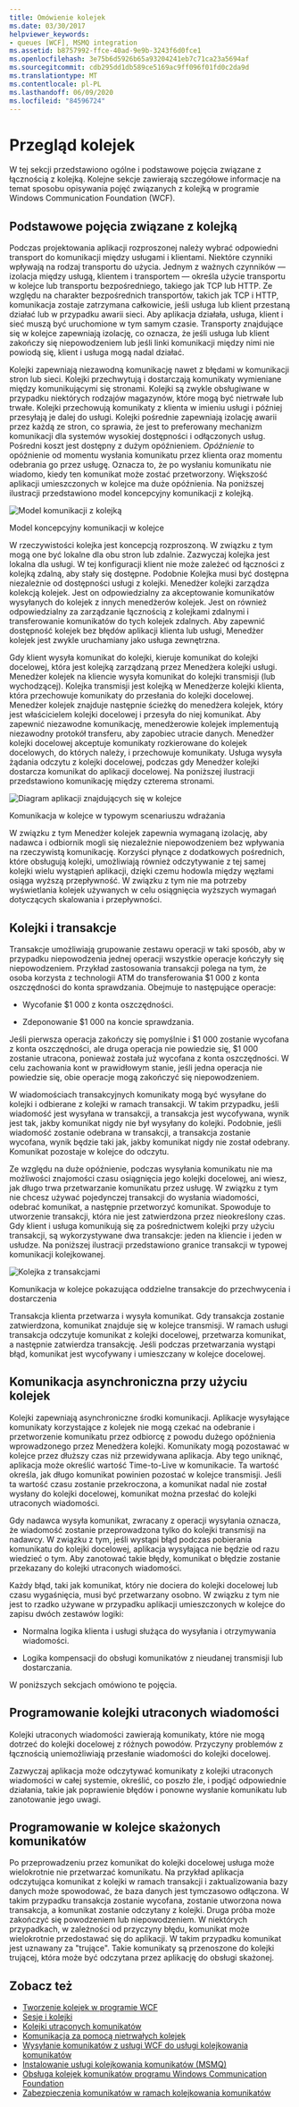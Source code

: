 ```yaml
---
title: Omówienie kolejek
ms.date: 03/30/2017
helpviewer_keywords:
- queues [WCF], MSMQ integration
ms.assetid: b8757992-ffce-40ad-9e9b-3243f6d0fce1
ms.openlocfilehash: 3e75b6d5926b65a93204241eb7c71ca23a5694af
ms.sourcegitcommit: cdb295dd1db589ce5169ac9ff096f01fd0c2da9d
ms.translationtype: MT
ms.contentlocale: pl-PL
ms.lasthandoff: 06/09/2020
ms.locfileid: "84596724"
---
```

# <a name="queues-overview"></a>Przegląd kolejek

W tej sekcji przedstawiono ogólne i podstawowe pojęcia związane z łącznością z kolejką. Kolejne sekcje zawierają szczegółowe informacje na temat sposobu opisywania pojęć związanych z kolejką w programie Windows Communication Foundation (WCF).  
  
## <a name="basic-queuing-concepts"></a>Podstawowe pojęcia związane z kolejką  
 Podczas projektowania aplikacji rozproszonej należy wybrać odpowiedni transport do komunikacji między usługami i klientami. Niektóre czynniki wpływają na rodzaj transportu do użycia. Jednym z ważnych czynników — izolacja między usługą, klientem i transportem — określa użycie transportu w kolejce lub transportu bezpośredniego, takiego jak TCP lub HTTP. Ze względu na charakter bezpośrednich transportów, takich jak TCP i HTTP, komunikacja zostaje zatrzymana całkowicie, jeśli usługa lub klient przestaną działać lub w przypadku awarii sieci. Aby aplikacja działała, usługa, klient i sieć muszą być uruchomione w tym samym czasie. Transporty znajdujące się w kolejce zapewniają izolację, co oznacza, że jeśli usługa lub klient zakończy się niepowodzeniem lub jeśli linki komunikacji między nimi nie powiodą się, klient i usługa mogą nadal działać.  
  
 Kolejki zapewniają niezawodną komunikację nawet z błędami w komunikacji stron lub sieci. Kolejki przechwytują i dostarczają komunikaty wymieniane między komunikującymi się stronami. Kolejki są zwykle obsługiwane w przypadku niektórych rodzajów magazynów, które mogą być nietrwałe lub trwałe. Kolejki przechowują komunikaty z klienta w imieniu usługi i później przesyłają je dalej do usługi. Kolejki pośrednie zapewniają izolację awarii przez każdą ze stron, co sprawia, że jest to preferowany mechanizm komunikacji dla systemów wysokiej dostępności i odłączonych usług. Pośredni koszt jest dostępny z dużym opóźnieniem. *Opóźnienie* to opóźnienie od momentu wysłania komunikatu przez klienta oraz momentu odebrania go przez usługę. Oznacza to, że po wysłaniu komunikatu nie wiadomo, kiedy ten komunikat może zostać przetworzony. Większość aplikacji umieszczonych w kolejce ma duże opóźnienia. Na poniższej ilustracji przedstawiono model koncepcyjny komunikacji z kolejką.  
  
 ![Model komunikacji z kolejką](media/qconceptual-figure1c.gif "QConceptual-Figure1c")  
  
 Model koncepcyjny komunikacji w kolejce  
  
 W rzeczywistości kolejka jest koncepcją rozproszoną. W związku z tym mogą one być lokalne dla obu stron lub zdalnie. Zazwyczaj kolejka jest lokalna dla usługi. W tej konfiguracji klient nie może zależeć od łączności z kolejką zdalną, aby stały się dostępne. Podobnie Kolejka musi być dostępna niezależnie od dostępności usługi z kolejki. Menedżer kolejki zarządza kolekcją kolejek. Jest on odpowiedzialny za akceptowanie komunikatów wysyłanych do kolejek z innych menedżerów kolejek. Jest on również odpowiedzialny za zarządzanie łącznością z kolejkami zdalnymi i transferowanie komunikatów do tych kolejek zdalnych. Aby zapewnić dostępność kolejek bez błędów aplikacji klienta lub usługi, Menedżer kolejek jest zwykle uruchamiany jako usługa zewnętrzna.  
  
 Gdy klient wysyła komunikat do kolejki, kieruje komunikat do kolejki docelowej, która jest kolejką zarządzaną przez Menedżera kolejki usługi. Menedżer kolejek na kliencie wysyła komunikat do kolejki transmisji (lub wychodzącej). Kolejka transmisji jest kolejką w Menedżerze kolejki klienta, która przechowuje komunikaty do przesłania do kolejki docelowej. Menedżer kolejek znajduje następnie ścieżkę do menedżera kolejek, który jest właścicielem kolejki docelowej i przesyła do niej komunikat. Aby zapewnić niezawodne komunikację, menedżerowie kolejek implementują niezawodny protokół transferu, aby zapobiec utracie danych. Menedżer kolejki docelowej akceptuje komunikaty rozkierowane do kolejek docelowych, do których należy, i przechowuje komunikaty. Usługa wysyła żądania odczytu z kolejki docelowej, podczas gdy Menedżer kolejki dostarcza komunikat do aplikacji docelowej. Na poniższej ilustracji przedstawiono komunikację między czterema stronami.  
  
 ![Diagram aplikacji znajdujących się w kolejce](media/distributed-queue-figure.jpg "Rozproszona-Queueed-Figure")  
  
 Komunikacja w kolejce w typowym scenariuszu wdrażania  
  
 W związku z tym Menedżer kolejek zapewnia wymaganą izolację, aby nadawca i odbiornik mogli się niezależnie niepowodzeniem bez wpływania na rzeczywistą komunikację. Korzyści płynące z dodatkowych pośrednich, które obsługują kolejki, umożliwiają również odczytywanie z tej samej kolejki wielu wystąpień aplikacji, dzięki czemu hodowla między węzłami osiąga wyższą przepływność. W związku z tym nie ma potrzeby wyświetlania kolejek używanych w celu osiągnięcia wyższych wymagań dotyczących skalowania i przepływności.  
  
## <a name="queues-and-transactions"></a>Kolejki i transakcje  
 Transakcje umożliwiają grupowanie zestawu operacji w taki sposób, aby w przypadku niepowodzenia jednej operacji wszystkie operacje kończyły się niepowodzeniem. Przykład zastosowania transakcji polega na tym, że osoba korzysta z technologii ATM do transferowania $1 000 z konta oszczędności do konta sprawdzania. Obejmuje to następujące operacje:  
  
- Wycofanie $1 000 z konta oszczędności.  
  
- Zdeponowanie $1 000 na koncie sprawdzania.  
  
 Jeśli pierwsza operacja zakończy się pomyślnie i $1 000 zostanie wycofana z konta oszczędności, ale druga operacja nie powiedzie się, $1 000 zostanie utracona, ponieważ została już wycofana z konta oszczędności. W celu zachowania kont w prawidłowym stanie, jeśli jedna operacja nie powiedzie się, obie operacje mogą zakończyć się niepowodzeniem.  
  
 W wiadomościach transakcyjnych komunikaty mogą być wysyłane do kolejki i odbierane z kolejki w ramach transakcji. W takim przypadku, jeśli wiadomość jest wysyłana w transakcji, a transakcja jest wycofywana, wynik jest tak, jakby komunikat nigdy nie był wysyłany do kolejki. Podobnie, jeśli wiadomość zostanie odebrana w transakcji, a transakcja zostanie wycofana, wynik będzie taki jak, jakby komunikat nigdy nie został odebrany. Komunikat pozostaje w kolejce do odczytu.  
  
 Ze względu na duże opóźnienie, podczas wysyłania komunikatu nie ma możliwości znajomości czasu osiągnięcia jego kolejki docelowej, ani wiesz, jak długo trwa przetwarzanie komunikatu przez usługę. W związku z tym nie chcesz używać pojedynczej transakcji do wysłania wiadomości, odebrać komunikat, a następnie przetworzyć komunikat. Spowoduje to utworzenie transakcji, która nie jest zatwierdzona przez nieokreślony czas. Gdy klient i usługa komunikują się za pośrednictwem kolejki przy użyciu transakcji, są wykorzystywane dwa transakcje: jeden na kliencie i jeden w usłudze. Na poniższej ilustracji przedstawiono granice transakcji w typowej komunikacji kolejkowanej.  
  
 ![Kolejka z transakcjami](media/qwithtransactions-figure3.gif "QWithTransactions-Figure3")  
  
 Komunikacja w kolejce pokazująca oddzielne transakcje do przechwycenia i dostarczenia  
  
 Transakcja klienta przetwarza i wysyła komunikat. Gdy transakcja zostanie zatwierdzona, komunikat znajduje się w kolejce transmisji. W ramach usługi transakcja odczytuje komunikat z kolejki docelowej, przetwarza komunikat, a następnie zatwierdza transakcję. Jeśli podczas przetwarzania wystąpi błąd, komunikat jest wycofywany i umieszczany w kolejce docelowej.  
  
## <a name="asynchronous-communication-using-queues"></a>Komunikacja asynchroniczna przy użyciu kolejek  
 Kolejki zapewniają asynchroniczne środki komunikacji. Aplikacje wysyłające komunikaty korzystające z kolejek nie mogą czekać na odebranie i przetworzenie komunikatu przez odbiorcę z powodu dużego opóźnienia wprowadzonego przez Menedżera kolejki. Komunikaty mogą pozostawać w kolejce przez dłuższy czas niż przewidywana aplikacja. Aby tego uniknąć, aplikacja może określić wartość Time-to-Live w komunikacie. Ta wartość określa, jak długo komunikat powinien pozostać w kolejce transmisji. Jeśli ta wartość czasu zostanie przekroczona, a komunikat nadal nie został wysłany do kolejki docelowej, komunikat można przesłać do kolejki utraconych wiadomości.  
  
 Gdy nadawca wysyła komunikat, zwracany z operacji wysyłania oznacza, że wiadomość zostanie przeprowadzona tylko do kolejki transmisji na nadawcy. W związku z tym, jeśli wystąpi błąd podczas pobierania komunikatu do kolejki docelowej, aplikacja wysyłająca nie będzie od razu wiedzieć o tym. Aby zanotować takie błędy, komunikat o błędzie zostanie przekazany do kolejki utraconych wiadomości.  
  
 Każdy błąd, taki jak komunikat, który nie dociera do kolejki docelowej lub czasu wygaśnięcia, musi być przetwarzany osobno. W związku z tym nie jest to rzadko używane w przypadku aplikacji umieszczonych w kolejce do zapisu dwóch zestawów logiki:  
  
- Normalna logika klienta i usługi służąca do wysyłania i otrzymywania wiadomości.  
  
- Logika kompensacji do obsługi komunikatów z nieudanej transmisji lub dostarczania.  
  
 W poniższych sekcjach omówiono te pojęcia.  
  
## <a name="dead-letter-queue-programming"></a>Programowanie kolejki utraconych wiadomości  
 Kolejki utraconych wiadomości zawierają komunikaty, które nie mogą dotrzeć do kolejki docelowej z różnych powodów. Przyczyny problemów z łącznością uniemożliwiają przesłanie wiadomości do kolejki docelowej.  
  
 Zazwyczaj aplikacja może odczytywać komunikaty z kolejki utraconych wiadomości w całej systemie, określić, co poszło źle, i podjąć odpowiednie działania, takie jak poprawienie błędów i ponowne wysłanie komunikatu lub zanotowanie jego uwagi.  
  
## <a name="poison-message-queue-programming"></a>Programowanie w kolejce skażonych komunikatów  
 Po przeprowadzeniu przez komunikat do kolejki docelowej usługa może wielokrotnie nie przetwarzać komunikatu. Na przykład aplikacja odczytująca komunikat z kolejki w ramach transakcji i zaktualizowania bazy danych może spowodować, że baza danych jest tymczasowo odłączona. W takim przypadku transakcja zostanie wycofana, zostanie utworzona nowa transakcja, a komunikat zostanie odczytany z kolejki. Druga próba może zakończyć się powodzeniem lub niepowodzeniem. W niektórych przypadkach, w zależności od przyczyny błędu, komunikat może wielokrotnie przedostawać się do aplikacji. W takim przypadku komunikat jest uznawany za "trujące". Takie komunikaty są przenoszone do kolejki trującej, która może być odczytana przez aplikację do obsługi skażonej.  
  
## <a name="see-also"></a>Zobacz też

- [Tworzenie kolejek w programie WCF](queuing-in-wcf.md)
- [Sesje i kolejki](../samples/sessions-and-queues.md)
- [Kolejki utraconych komunikatów](../samples/dead-letter-queues.md)
- [Komunikacja za pomocą nietrwałych kolejek](../samples/volatile-queued-communication.md)
- [Wysyłanie komunikatów z usługi WCF do usługi kolejkowania komunikatów](../samples/wcf-to-message-queuing.md)
- [Instalowanie usługi kolejkowania komunikatów (MSMQ)](../samples/installing-message-queuing-msmq.md)
- [Obsługa kolejek komunikatów programu Windows Communication Foundation](../samples/message-queuing-to-wcf.md)
- [Zabezpieczenia komunikatów w ramach kolejkowania komunikatów](../samples/message-security-over-message-queuing.md)
